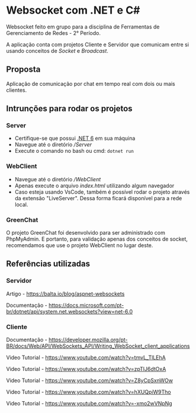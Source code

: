 # Websocket com .NET e C#
Websocket feito em grupo para a disciplina de Ferramentas de Gerenciamento de Redes - 2° Período.

A aplicação conta com projetos Cliente e Servidor que comunicam entre si usando conceitos de *Socket* e *Broadcast*.

## Proposta
Aplicação de comunicação por chat em tempo real com dois ou mais clientes.

## Intrunções para rodar os projetos

### Server

- Certifique-se que possui [.NET 6](https://dotnet.microsoft.com/en-us/download/dotnet/6.0) em sua máquina
- Navegue até o diretório */Server*
- Execute o comando no bash ou cmd: ``dotnet run``

### WebClient

- Navegue até o diretório */WebClient*
- Apenas execute o arquivo *index.html* utilizando algum navegador
- Caso esteja usando VsCode, também é possível rodar o projeto através da extensão "LiveServer". Dessa forma ficará disponível para a rede local.

### GreenChat

O projeto GreenChat foi desenvolvido para ser administrado com PhpMyAdmin. E portanto, para validação apenas dos conceitos de socket, recomendamos que use o projeto WebClient no lugar deste.

## Referências utilizadas

### Servidor
Artigo - https://balta.io/blog/aspnet-websockets

Documentação - https://docs.microsoft.com/pt-br/dotnet/api/system.net.websockets?view=net-6.0

### Cliente
Documentação - https://developer.mozilla.org/pt-BR/docs/Web/API/WebSockets_API/Writing_WebSocket_client_applications

Video Tutorial - https://www.youtube.com/watch?v=tmvL_TlLEhA

Video Tutorial - https://www.youtube.com/watch?v=zpTlJ6dtOxA

Video Tutorial - https://www.youtube.com/watch?v=Z8yCpSxnWOw

Video Tutorial - https://www.youtube.com/watch?v=hXUQpiW9Tho

Video Tutorial - https://www.youtube.com/watch?v=-xmo2wVNpNg
